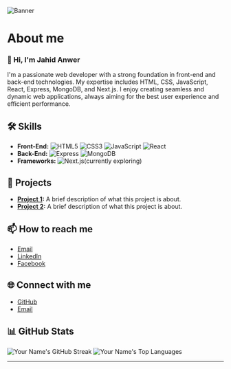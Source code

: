 ![Banner](https://i.ibb.co/gS5mnKT/IMG-20240503-WA0004.jpg)

# About me
### 👋 Hi, I'm Jahid Anwer

I'm a passionate web developer with a strong foundation in front-end and back-end technologies. My expertise includes HTML, CSS, JavaScript, React, Express, MongoDB, and Next.js. I enjoy creating seamless and dynamic web applications, always aiming for the best user experience and efficient performance.


## 🛠 Skills
- **Front-End:**
  ![HTML5](https://img.shields.io/badge/-HTML5-E34F26?style=flat&logo=html5&logoColor=white)
  ![CSS3](https://img.shields.io/badge/-CSS3-1572B6?style=flat&logo=css3&logoColor=white)
  ![JavaScript](https://img.shields.io/badge/-JavaScript-F7DF1E?style=flat&logo=javascript&logoColor=black)
  ![React](https://img.shields.io/badge/-React-61DAFB?style=flat&logo=react&logoColor=white)
- **Back-End:**
  ![Express](https://img.shields.io/badge/-Express-000000?style=flat&logo=express&logoColor=white)
  ![MongoDB](https://img.shields.io/badge/-MongoDB-47A248?style=flat&logo=mongodb&logoColor=white)
- **Frameworks:**
  ![Next.js(currently exploring)](https://img.shields.io/badge/-Next.js-000000?style=flat&logo=nextdotjs&logoColor=white)


## 🚀 Projects
- **[Project 1](#):** A brief description of what this project is about.
- **[Project 2](#):** A brief description of what this project is about.

## 📫 How to reach me
- [Email](mailto:jahid.englaa@gmail.com)
- [LinkedIn](https://www.linkedin.com/in/anwer-jahid)
- [Facebook](https://www.facebook.com/jahid.anwer.9)

## 🌐 Connect with me
- [GitHub](https://github.com/yourusername)
- [Email](mailto:jahid.englaa@gmail.com)

## 📊 GitHub Stats

![Your Name's GitHub Streak](https://github-readme-streak-stats.herokuapp.com/?user=Jahid1987&theme=radical)
![Your Name's Top Languages](https://github-readme-stats.vercel.app/api/top-langs/?username=Jahid1987&layout=compact&theme=radical)

---
